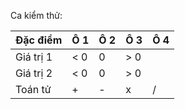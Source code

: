 Ca kiểm thử:

  | Đặc điểm | Ô 1 | Ô 2 | Ô 3 | Ô 4 |
  |-----------------|---------|---------|---------|---------|
  | Giá trị 1 | < 0 | 0 | > 0 |  |
  | Giá trị 2 | < 0 | 0 | > 0 |  |
  | Toán tử | + | - | x | / |